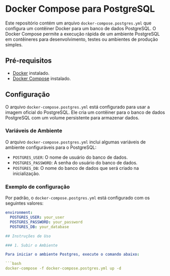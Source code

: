 # Docker Compose para PostgreSQL

Este repositório contém um arquivo `docker-compose.postgres.yml` que configura um contêiner Docker para um banco de dados PostgreSQL. O Docker Compose permite a execução rápida de um ambiente PostgreSQL em contêineres para desenvolvimento, testes ou ambientes de produção simples.

## Pré-requisitos

- [Docker](https://www.docker.com/get-started) instalado.
- [Docker Compose](https://docs.docker.com/compose/install/) instalado.

## Configuração

O arquivo `docker-compose.postgres.yml` está configurado para usar a imagem oficial do PostgreSQL. Ele cria um contêiner para o banco de dados PostgreSQL com um volume persistente para armazenar dados.

### Variáveis de Ambiente

O arquivo `docker-compose.postgres.yml` inclui algumas variáveis de ambiente configuráveis para o PostgreSQL:

- `POSTGRES_USER`: O nome de usuário do banco de dados.
- `POSTGRES_PASSWORD`: A senha do usuário do banco de dados.
- `POSTGRES_DB`: O nome do banco de dados que será criado na inicialização.

### Exemplo de configuração

Por padrão, o `docker-compose.postgres.yml` está configurado com os seguintes valores:

```yaml
environment:
  POSTGRES_USER: your_user
  POSTGRES_PASSWORD: your_password
  POSTGRES_DB: your_database

## Instruções de Uso

### 1. Subir o Ambiente

Para iniciar o ambiente Postgres, execute o comando abaixo:

```bash
docker-compose -f docker-compose.postgres.yml up -d